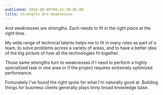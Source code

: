 ```yaml
---
published: 2016-08-06T00:41:30-05:00
title: Strengths Are Weaknesses
---
```

And weaknesses are strengths. Each needs to fit in the right place at the right time.

My wide range of technical talents helps me to fit in many roles as part of a team, to solve problems across a variety of areas, and to have a better idea of the big picture of how all the technologies fit together.

Those same strengths turn to weaknesses if I need to perform a highly specialized task in one area or if the project requires extremely optimized performance.

Fortunately I've found the right spots for what I'm naturally good at. Building things for business clients generally plays tinny broad knowledge base.